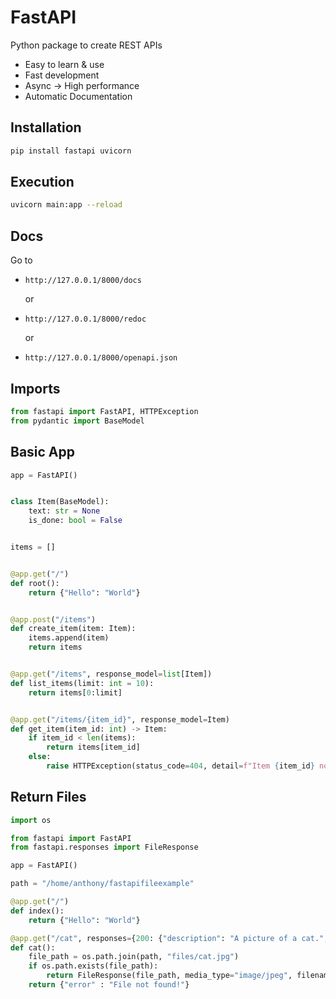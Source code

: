 # FastAPI

Python package to create REST APIs 

- Easy to learn & use
- Fast development
- Async -> High performance
- Automatic Documentation

## Installation

```bash
pip install fastapi uvicorn
```

## Execution

```bash
uvicorn main:app --reload
```

## Docs

Go to

- `http://127.0.0.1/8000/docs`

  or

- `http://127.0.0.1/8000/redoc`

  or

- `http://127.0.0.1/8000/openapi.json`

## Imports

```python
from fastapi import FastAPI, HTTPException
from pydantic import BaseModel
```

## Basic App

```python
app = FastAPI()


class Item(BaseModel):
    text: str = None
    is_done: bool = False


items = []


@app.get("/")
def root():
    return {"Hello": "World"}


@app.post("/items")
def create_item(item: Item):
    items.append(item)
    return items


@app.get("/items", response_model=list[Item])
def list_items(limit: int = 10):
    return items[0:limit]


@app.get("/items/{item_id}", response_model=Item)
def get_item(item_id: int) -> Item:
    if item_id < len(items):
        return items[item_id]
    else:
        raise HTTPException(status_code=404, detail=f"Item {item_id} not found")
```

## Return Files

```python
import os

from fastapi import FastAPI 
from fastapi.responses import FileResponse

app = FastAPI()

path = "/home/anthony/fastapifileexample"

@app.get("/")
def index():
    return {"Hello": "World"}

@app.get("/cat", responses={200: {"description": "A picture of a cat.", "content" : {"image/jpeg" : {"example" : "No example available. Just imagine a picture of a cat."}}}})
def cat():
    file_path = os.path.join(path, "files/cat.jpg")
    if os.path.exists(file_path):
        return FileResponse(file_path, media_type="image/jpeg", filename="mycat.jpg")
    return {"error" : "File not found!"}
```


